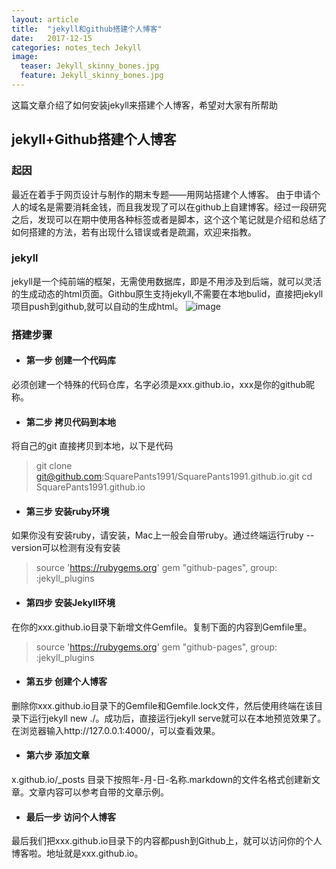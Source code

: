 ```yaml
---
layout: article
title:  "jekyll和github搭建个人博客"
date:   2017-12-15 
categories: notes_tech Jekyll
image:
  teaser: Jekyll_skinny_bones.jpg
  feature: Jekyll_skinny_bones.jpg
---
```

这篇文章介绍了如何安装jekyll来搭建个人博客，希望对大家有所帮助

## jekyll+Github搭建个人博客
### 起因
最近在着手于网页设计与制作的期末专题——用网站搭建个人博客。
由于申请个人的域名是需要消耗金钱，而且我发现了可以在github上自建博客。经过一段研究之后，发现可以在期中使用各种标签或者是脚本，这个这个笔记就是介绍和总结了如何搭建的方法，若有出现什么错误或者是疏漏，欢迎来指教。
### jekyll

jekyll是一个纯前端的框架，无需使用数据库，即是不用涉及到后端，就可以灵活的生成动态的html页面。Githbu原生支持jekyll,不需要在本地bulid，直接把jekyll项目push到github,就可以自动的生成html。
![image](https://upload-images.jianshu.io/upload_images/2949750-927907b6e1de330f.png?imageMogr2/auto-orient/)

### 搭建步骤
* #### 第一步 创建一个代码库
必须创建一个特殊的代码仓库，名字必须是xxx.github.io，xxx是你的github昵称。

* #### 第二步 拷贝代码到本地
将自己的git 直接拷贝到本地，以下是代码
> git clone git@github.com:SquarePants1991/SquarePants1991.github.io.git
cd SquarePants1991.github.io
* #### 第三步 安装ruby环境
如果你没有安装ruby，请安装，Mac上一般会自带ruby。通过终端运行ruby --version可以检测有没有安装
> source 'https://rubygems.org'
gem "github-pages", group: :jekyll_plugins
* #### 第四步 安装Jekyll环境
在你的xxx.github.io目录下新增文件Gemfile。复制下面的内容到Gemfile里。
> source 'https://rubygems.org'
gem "github-pages", group: :jekyll_plugins
* #### 第五步 创建个人博客
删除你xxx.github.io目录下的Gemfile和Gemfile.lock文件，然后使用终端在该目录下运行jekyll new ./。成功后，直接运行jekyll serve就可以在本地预览效果了。在浏览器输入http://127.0.0.1:4000/，可以查看效果。
* #### 第六步 添加文章
x.github.io/_posts
目录下按照年-月-日-名称.markdown的文件名格式创建新文章。文章内容可以参考自带的文章示例。
* ####  最后一步 访问个人博客
最后我们把xxx.github.io目录下的内容都push到Github上，就可以访问你的个人博客啦。地址就是xxx.github.io。



